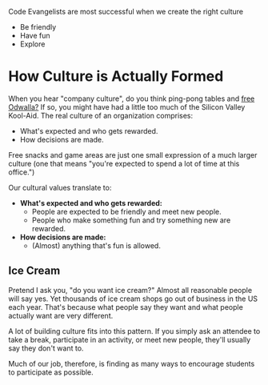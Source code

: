 Code Evangelists are most successful when we create the right culture

- Be friendly
- Have fun
- Explore

# How Culture is Actually Formed

When you hear "company culture", do you think ping-pong tables and
[free Odwalla?](https://techcrunch.com/2013/06/05/mourn-the-loss-of-odwalla-mourn-the-loss-of-your-job/) If so, you
might have had a little too much of the Silicon Valley Kool-Aid. The real culture of an organization comprises:

- What's expected and who gets rewarded.
- How decisions are made.

Free snacks and game areas are just one small expression of a much larger culture (one that means "you're expected to
spend a lot of time at this office.")

Our cultural values translate to:

- **What's expected and who gets rewarded:**
  - People are expected to be friendly and meet new people.
  - People who make something fun and try something new are rewarded.
- **How decisions are made:**
  - (Almost) anything that's fun is allowed.

## Ice Cream

Pretend I ask you, "do you want ice cream?" Almost all reasonable people will say yes. Yet thousands of ice cream shops
go out of business in the US each year. That's because what people say they want and what people actually want are very
different.

A lot of building culture fits into this pattern. If you simply ask an attendee to take a break, participate in an
activity, or meet new people, they'll usually say they don't want to.

Much of our job, therefore, is finding as many ways to encourage students to participate as possible.
